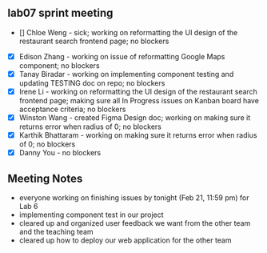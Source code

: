## lab07 sprint meeting

- [] Chloe Weng - sick; working on reformatting the UI design of the restaurant search frontend page; no blockers
- [x] Edison Zhang - working on issue of reformatting Google Maps component; no blockers
- [x] Tanay Biradar - working on implementing component testing and updating TESTING doc on repo; no blockers
- [x] Irene Li - working on reformatting the UI design of the restaurant search frontend page; making sure all In Progress issues on Kanban board have acceptance criteria; no blockers
- [x] Winston Wang - created Figma Design doc; working on making sure it returns error when radius of 0; no blockers
- [x] Karthik Bhattaram - working on making sure it returns error when radius of 0; no blockers
- [x] Danny You - no blockers

## Meeting Notes

- everyone working on finishing issues by tonight (Feb 21, 11:59 pm) for Lab 6
- implementing component test in our project
- cleared up and organized user feedback we want from the other team and the teaching team
- cleared up how to deploy our web application for the other team
